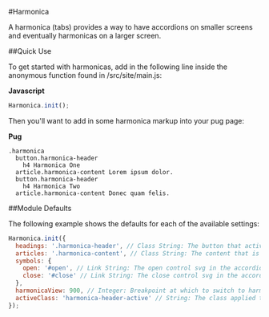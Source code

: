 #Harmonica

A harmonica (tabs) provides a way to have accordions on smaller screens and eventually harmonicas on a larger screen.

##Quick Use

To get started with harmonicas, add in the following line inside the anonymous function found in /src/site/main.js:

**Javascript**

```js
Harmonica.init();
```

Then you'll want to add in some harmonica markup into your pug page:

**Pug**

```pug
.harmonica
  button.harmonica-header
    h4 Harmonica One
  article.harmonica-content Lorem ipsum dolor.
  button.harmonica-header
    h4 Harmonica Two
  article.harmonica-content Donec quam felis.
```

##Module Defaults

The following example shows the defaults for each of the available settings:

```js
Harmonica.init({
  headings: '.harmonica-header', // Class String: The button that activates the content
  articles: '.harmonica-content', // Class String: The content that is activated by the button
  symbols: {
    open: '#open', // Link String: The open control svg in the accordion view
    close: '#close' // Link String: The close control svg in the accordion view
  },
  harmonicaView: 900, // Integer: Breakpoint at which to switch to harmonica view
  activeClass: 'harmonica-header-active' // String: The class applied to an active header
});
```
